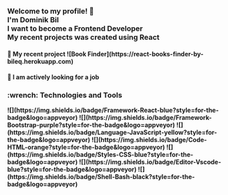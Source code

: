 <h3>Welcome to my profile! 👋<br>I'm Dominik Bil<br>I want to become a Frontend Developer<br>My recent projects was created using <b>React<b/></h3>

<h4>📕 My recent project ![Book Finder](https://react-books-finder-by-bileq.herokuapp.com)</h4>
  
<h4>💼 I am actively looking for a job</h4>
  
<h3>:wrench: Technologies and Tools</h3>
![](https://img.shields.io/badge/Framework-React-blue?style=for-the-badge&logo=appveyor)
![](https://img.shields.io/badge/Framework-Bootstrap-purple?style=for-the-badge&logo=appveyor)
![](https://img.shields.io/badge/Language-JavaScript-yellow?style=for-the-badge&logo=appveyor)
![](https://img.shields.io/badge/Code-HTML-orange?style=for-the-badge&logo=appveyor)
![](https://img.shields.io/badge/Styles-CSS-blue?style=for-the-badge&logo=appveyor)
![](https://img.shields.io/badge/Editor-Vscode-blue?style=for-the-badge&logo=appveyor)
![](https://img.shields.io/badge/Shell-Bash-black?style=for-the-badge&logo=appveyor)
